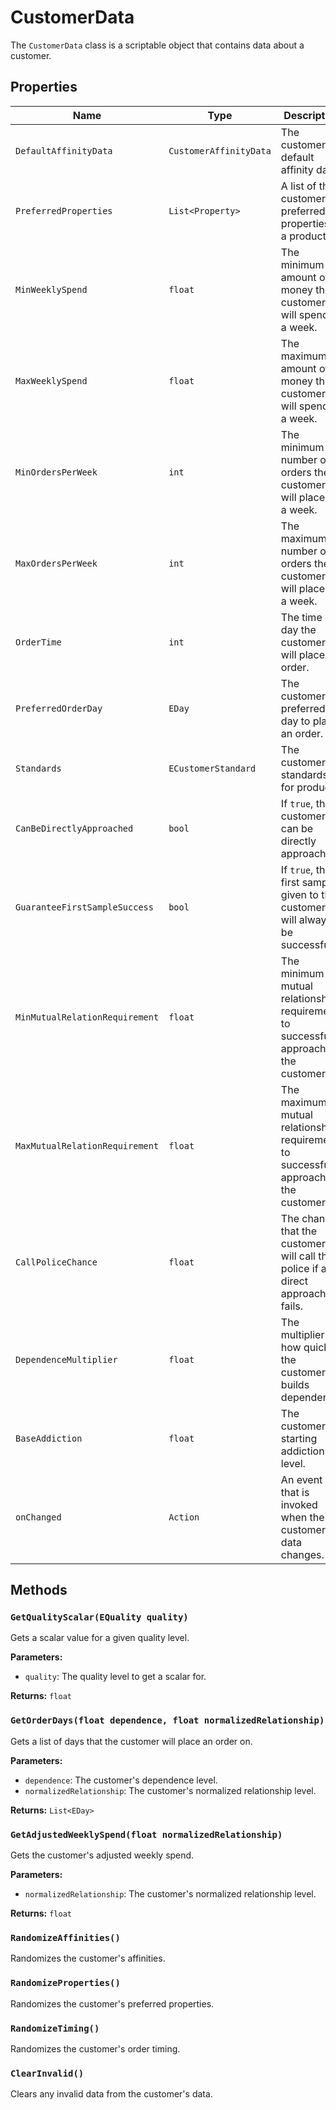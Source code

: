# CustomerData

The `CustomerData` class is a scriptable object that contains data about a customer.

## Properties

| Name | Type | Description |
| --- | --- | --- |
| `DefaultAffinityData` | `CustomerAffinityData` | The customer's default affinity data. |
| `PreferredProperties` | `List<Property>` | A list of the customer's preferred properties in a product. |
| `MinWeeklySpend` | `float` | The minimum amount of money the customer will spend in a week. |
| `MaxWeeklySpend` | `float` | The maximum amount of money the customer will spend in a week. |
| `MinOrdersPerWeek` | `int` | The minimum number of orders the customer will place in a week. |
| `MaxOrdersPerWeek` | `int` | The maximum number of orders the customer will place in a week. |
| `OrderTime` | `int` | The time of day the customer will place an order. |
| `PreferredOrderDay` | `EDay` | The customer's preferred day to place an order. |
| `Standards` | `ECustomerStandard` | The customer's standards for products. |
| `CanBeDirectlyApproached` | `bool` | If `true`, the customer can be directly approached. |
| `GuaranteeFirstSampleSuccess` | `bool` | If `true`, the first sample given to the customer will always be successful. |
| `MinMutualRelationRequirement` | `float` | The minimum mutual relationship requirement to successfully approach the customer. |
| `MaxMutualRelationRequirement` | `float` | The maximum mutual relationship requirement to successfully approach the customer. |
| `CallPoliceChance` | `float` | The chance that the customer will call the police if a direct approach fails. |
| `DependenceMultiplier` | `float` | The multiplier for how quickly the customer builds dependence. |
| `BaseAddiction` | `float` | The customer's starting addiction level. |
| `onChanged` | `Action` | An event that is invoked when the customer's data changes. |

## Methods

### `GetQualityScalar(EQuality quality)`

Gets a scalar value for a given quality level.

**Parameters:**

* `quality`: The quality level to get a scalar for.

**Returns:** `float`

### `GetOrderDays(float dependence, float normalizedRelationship)`

Gets a list of days that the customer will place an order on.

**Parameters:**

* `dependence`: The customer's dependence level.
* `normalizedRelationship`: The customer's normalized relationship level.

**Returns:** `List<EDay>`

### `GetAdjustedWeeklySpend(float normalizedRelationship)`

Gets the customer's adjusted weekly spend.

**Parameters:**

* `normalizedRelationship`: The customer's normalized relationship level.

**Returns:** `float`

### `RandomizeAffinities()`

Randomizes the customer's affinities.

### `RandomizeProperties()`

Randomizes the customer's preferred properties.

### `RandomizeTiming()`

Randomizes the customer's order timing.

### `ClearInvalid()`

Clears any invalid data from the customer's data.
